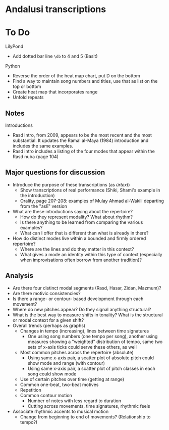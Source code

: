 # Andalusi transcriptions

# To Do

LilyPond

* Add dotted bar line `\db` to 4 and 5 (Basit)

Python

* Reverse the order of the heat map chart, put D on the bottom
* Find a way to maintain song numbers and titles, use that as list on the top or bottom
* Create heat map that incorporates range
* Unfold repeats

## Notes

Introductions

* Rasd intro, from 2009, appears to be the most recent and the most substantial. It updates the Ramal al-Maya (1984) introduction and includes the same examples.
* Rasd intro includes a listing of the four modes that appear within the Rasd nuba (page 104)

## Major questions for discussion

* Introduce the purpose of these transcriptions (as *ürtext*)
	* Show transcriptions of real performance (Shiki, Shami's example in the introduction)
	* Orality, page 207-208: examples of Mulay Ahmad al-Wakili departing from the "aslī" version
* What are these introductions saying about the repertoire?
	* How do they represent modality? What about rhythm?
	* Is there anything to be learned from comparing the various examples?
	* What can I offer that is different than what is already in there?
* How do distinct modes live within a bounded and firmly ordered repertoire?
	* Where are the lines and do they matter in this context?
	* What gives a mode an identity within this type of context (especially when improvisations often borrow from another tradition)?

## Analysis

* Are there four distinct modal segments (Rasd, Hasar, Zidan, Mazmum)?
* Are there motivic consistencies?
* Is there a range- or contour- based development through each movement?
* Where do new pitches appear? Do they signal anything structural?
* What is the best way to measure shifts in tonality? What is the structural or modal context for a given shift?
* Overall trends (perhaps as graphs)
	* Changes in tempo (increasing), lines between time signatures
		* One using song numbers (one tempo per song), another using measures showing a "weighted" distribution of tempo, same two sets of x-axis ticks could serve these others, as well
	* Most common pitches across the repertoire (absolute)
		* Using same x-axis pair, a scatter plot of absolute pitch could show mode and range (with contour)
		* Using same x-axis pair, a scatter plot of pitch classes in each song could show mode
	* Use of certain pitches over time (getting at range)
	* Common one-beat, two-beat motives
	* Repetition
	* Common contour motion
		* Number of notes with less regard to duration
		* Cutting across movements, time signatures, rhythmic feels
* Associate rhythmic accents to musical motion
	* Change from beginning to end of movements? (Relationship to tempo?)
